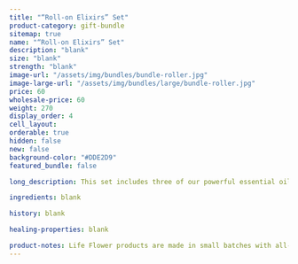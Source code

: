 ```yaml
---
title: "“Roll-on Elixirs” Set"
product-category: gift-bundle
sitemap: true
name: "“Roll-on Elixirs” Set"
description: "blank"
size: "blank"
strength: "blank"
image-url: "/assets/img/bundles/bundle-roller.jpg"
image-large-url: "/assets/img/bundles/large/bundle-roller.jpg"
price: 60
wholesale-price: 60
weight: 270
display_order: 4
cell_layout:
orderable: true
hidden: false
new: false
background-color: "#DDE2D9"
featured_bundle: false

long_description: This set includes three of our powerful essential oil elixirs - each has a unique essential oil blend geared to fight insomnia, anxiety and headaches. Infused with pure hemp-derived CBD, sweet almond oil, therapeutic grade essential oils, organic corresponding herbs and crystals. Originally priced at $75, discounted to $60!

ingredients: blank

history: blank

healing-properties: blank

product-notes: Life Flower products are made in small batches with all-natural and boutique ingredients. Orders are processed and shipped in 7-10 days.
---
```

